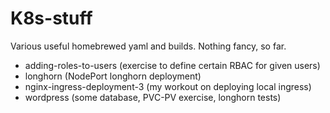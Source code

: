 # K8s-stuff
Various useful homebrewed yaml and builds.
Nothing fancy, so far.

- adding-roles-to-users (exercise to define certain RBAC for given users)
- longhorn (NodePort longhorn deployment)
- nginx-ingress-deployment-3 (my workout on deploying local ingress)
- wordpress (some database, PVC-PV exercise, longhorn tests)

